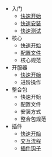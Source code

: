 * 入门
  * [快速开始](/#main)
  * [快速安装](/start-install)
  * [快速测试](/start-test)
* 核心
  * [快速开始](/core-index.md)
  * [配置文件](/core-config)
  * 核心规范
* 开服器
  * [快速开始](starter-index)
  * 进阶操作
* 整合包
  * 快速开始
  * 配置文件
  * 安装方式
  * 整合包规范
* 插件
  * [快速开始](/plugin-index)
  * [交互流程](/plugin-lifecycle)
  * [插件钩子](plugin-hooks)